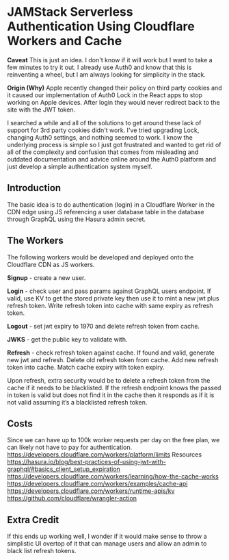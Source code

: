 JAMStack Serverless Authentication Using Cloudflare Workers and Cache
===

**Caveat**
This is just an idea. I don't know if it will work but I want to take a few minutes to try it out. I already use Auth0 and know that this is reinventing a wheel, but I am always looking for simplicity in the stack.

**Origin (Why)**
Apple recently changed their policy on third party cookies and it caused our implementation of Auth0 Lock in the React apps to stop working on Apple devices. After login they would never redirect back to the site with the JWT token.

I searched a while and all of the solutions to get around these lack of support for 3rd party cookies didn't work. I've tried upgrading Lock, changing Auth0 settings, and nothing seemed to work. I know the underlying process is simple so I just got frustrated and wanted to get rid of all of the complexity and confusion that comes from misleading and outdated documentation and advice online around the Auth0 platform and just develop a simple authentication system myself.

Introduction
---
The basic idea is to do authentication (login) in a Cloudflare Worker in the CDN edge using JS referencing a user database table in the database through GraphQL using the Hasura admin secret.

The Workers
---
The following workers would be developed and deployed onto the Cloudflare CDN as JS workers.

**Signup** - create a new user.

**Login** - check user and pass params against GraphQL users endpoint. If valid, use KV to get the stored private key then use it to mint a new jwt plus refresh token. Write refresh token into cache with same expiry as refresh token.

**Logout** - set jwt expiry to 1970 and delete refresh token from cache.

**JWKS** - get the public key to validate with.

**Refresh** - check refresh token against cache. If found and valid, generate new jwt and refresh. Delete old refresh token from cache. Add new refresh token into cache. Match cache expiry with token expiry.

Upon refresh, extra security would be to delete a refresh token from the cache if it needs to be blacklisted. If the refresh endpoint knows the passed in token is valid but does not find it in the cache then it responds as if it is not valid assuming it’s a blacklisted refresh token.

Costs
---
Since we can have up to 100k worker requests per day on the free plan, we can likely not have to pay for authentication.
https://developers.cloudflare.com/workers/platform/limits
Resources
https://hasura.io/blog/best-practices-of-using-jwt-with-graphql/#basics_client_setup_expiration
https://developers.cloudflare.com/workers/learning/how-the-cache-works
https://developers.cloudflare.com/workers/examples/cache-api
https://developers.cloudflare.com/workers/runtime-apis/kv
https://github.com/cloudflare/wrangler-action

Extra Credit
---
If this ends up working well, I wonder if it would make sense to throw a simplistic UI overtop of it that can manage users and allow an admin to black list refresh tokens.